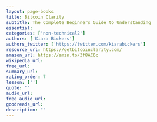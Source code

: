 ```yaml
---
layout: page-books
title: Bitcoin Clarity
subtitle: The Complete Beginners Guide to Understanding
essential: 
categories: ['non-technical2']
authors: ['Kiara Bickers']
authors_twitter: ['https://twitter.com/kiarabickers']
resource_url: https://getbitcoinclarity.com/
amazon_url: https://amzn.to/3f8AC6c
wikipedia_url: 
free_url: 
summary_url: 
rating_order: 7
lesson: ['']
quote: ""
audio_url: 
free_audio_url: 
goodreads_url: 
description: ""
---
```

